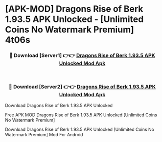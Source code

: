 # [APK-MOD] Dragons  Rise of Berk 1.93.5 APK Unlocked - [Unlimited Coins No Watermark Premium] 4t06s



<div align="center">
<h3>🔴 Download [Server1] 👉👉 <a href="https://momento.my/?title=Dragons__Rise_of_Berk_1.93.5_APK_Unlocked">Dragons  Rise of Berk 1.93.5 APK Unlocked Mod Apk</a></h3><br>

<h3>🔴 Download [Server2] 👉👉 <a href="https://momento.my/?title=Dragons__Rise_of_Berk_1.93.5_APK_Unlocked">Dragons  Rise of Berk 1.93.5 APK Unlocked Mod Apk</a></h3>
</div>



Download Dragons  Rise of Berk 1.93.5 APK Unlocked 

Free APK MOD Dragons  Rise of Berk 1.93.5 APK Unlocked [Unlimited Coins No Watermark Premium]

Download Dragons  Rise of Berk 1.93.5 APK Unlocked [Unlimited Coins No Watermark Premium] Mod For Android
